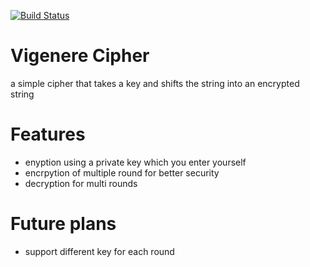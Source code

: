 [![Build Status](https://travis-ci.org/ghalib5000/Vigenere_Cipher.svg?branch=master)](https://travis-ci.org/ghalib5000/Vigenere_Cipher)

# Vigenere Cipher
a simple cipher that takes a key and shifts the string into an encrypted string

# Features
- enyption using a private key which you enter yourself
- encrpytion of multiple round for better security
- decryption for multi rounds

# Future plans

- support different key for each round
